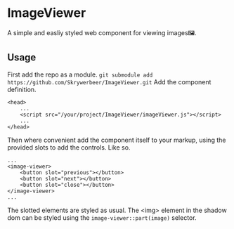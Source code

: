 
# ImageViewer

A simple and easliy styled web component for viewing images🖼.

## Usage
First add the repo as a module.
`git submodule add https://github.com/Skrywerbeer/ImageViewer.git`
Add the component definition.
```
<head>
	...
	<script src="/your/project/ImageViewer/imageViewer.js"></script>
	...
</head>
```
Then where convenient add the component itself to your markup, using the provided
slots to add the controls. Like so.
```
...
<image-viewer>
	<button slot="previous"></button>
	<button slot="next"></button>
	<button slot="close"></button>
</image-viewer>
...
```
The slotted elements are styled as usual. The \<img\> element in the shadow dom 
can be styled using the `image-viewer::part(image)` selector.
